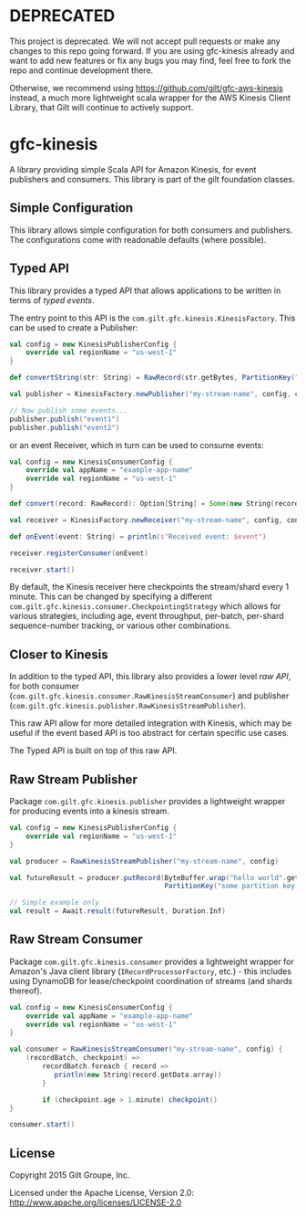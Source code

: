 DEPRECATED
==========

This project is deprecated. We will not accept pull requests or make any changes to this repo going forward. If you are using gfc-kinesis already and want to add new features or fix any bugs you may find, feel free to fork the repo and continue development there. 

Otherwise, we recommend using https://github.com/gilt/gfc-aws-kinesis instead, a much more lightweight scala wrapper for the AWS Kinesis Client Library, that Gilt will continue to actively support.

gfc-kinesis
===========

A library providing simple Scala API for Amazon Kinesis, for event publishers and consumers. This library is part of the gilt foundation classes.

## Simple Configuration

This library allows simple configuration for both consumers and publishers. The configurations come with readonable defaults (where possible).

## Typed API

This library provides a typed API that allows applications to be written in terms of _typed events_.

The entry point to this API is the `com.gilt.gfc.kinesis.KinesisFactory`. This can be used to create a Publisher:

```scala
val config = new KinesisPublisherConfig {
    override val regionName = "us-west-1"
}

def convertString(str: String) = RawRecord(str.getBytes, PartitionKey("sensible-partition-key"))

val publisher = KinesisFactory.newPublisher("my-stream-name", config, convertString)

// Now publish some events...
publisher.publish("event1")
publisher.publish("event2")
```

or an event Receiver, which in turn can be used to consume events:

```scala
val config = new KinesisConsumerConfig {
    override val appName = "example-app-name"
    override val regionName = "us-west-1"
}

def convert(record: RawRecord): Option[String] = Some(new String(record.data))

val receiver = KinesisFactory.newReceiver("my-stream-name", config, convert)

def onEvent(event: String) = println(s"Received event: $event")

receiver.registerConsumer(onEvent)

receiver.start()
```

By default, the Kinesis receiver here checkpoints the stream/shard every 1 minute. This can be changed by specifying a different `com.gilt.gfc.kinesis.consumer.CheckpointingStrategy` which allows for various strategies, including age, event throughput, per-batch, per-shard sequence-number tracking, or various other combinations.

## Closer to Kinesis

In addition to the typed API, this library also provides a lower level _raw API_, for both consumer (`com.gilt.gfc.kinesis.consumer.RawKinesisStreamConsumer`) and publisher (`com.gilt.gfc.kinesis.publisher.RawKinesisStreamPublisher`).

This raw API allow for more detailed integration with Kinesis, which may be useful if the event based API is too abstract for certain specific use cases.

The Typed API is built on top of this raw API.


## Raw Stream Publisher

Package `com.gilt.gfc.kinesis.publisher` provides a lightweight wrapper for producing events into a kinesis stream.

```scala
val config = new KinesisPublisherConfig {
    override val regionName = "us-west-1"
}

val producer = RawKinesisStreamPublisher("my-stream-name", config)

val futureResult = producer.putRecord(ByteBuffer.wrap("hello world".getBytes), )
                                      PartitionKey("some partition key value"))

// Simple example only
val result = Await.result(futureResult, Duration.Inf)
```

## Raw Stream Consumer

Package `com.gilt.gfc.kinesis.consumer` provides a lightweight wrapper for Amazon's Java client library (`IRecordProcessorFactory`, etc.) - this includes using DynamoDB for lease/checkpoint coordination of streams (and shards thereof).

```scala
val config = new KinesisConsumerConfig {
    override val appName = "example-app-name"
    override val regionName = "us-west-1"
}

val consumer = RawKinesisStreamConsumer("my-stream-name", config) {
    (recordBatch, checkpoint) =>
        recordBatch.foreach { record =>
           println(new String(record.getData.array))
        }

        if (checkpoint.age > 1.minute) checkpoint()
}

consumer.start()
```

## License

Copyright 2015 Gilt Groupe, Inc.

Licensed under the Apache License, Version 2.0: http://www.apache.org/licenses/LICENSE-2.0
